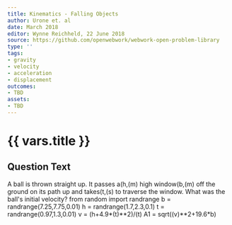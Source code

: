```yaml
---
title: Kinematics - Falling Objects
author: Urone et. al
date: March 2018
editor: Wynne Reichheld, 22 June 2018
source: https://github.com/openwebwork/webwork-open-problem-library
type: ''
tags:
- gravity
- velocity
- acceleration
- displacement
outcomes:
- TBD
assets:
- TBD
---
```

# {{ vars.title }}

## Question Text

A ball is thrown straight up. It passes a(h,(m) high window(b,(m) off the ground on its path up and takes(t,(s) to traverse the window. What was the ball's initial velocity?
from random import randrange
b = randrange(7.25,7.75,0.01)
h = randrange(1.7,2.3,0.1)
t = randrange(0.97,1.3,0.01)
v = (h+4.9*(t)**2)/(t)
A1 = sqrt((v)**2+19.6*b)
